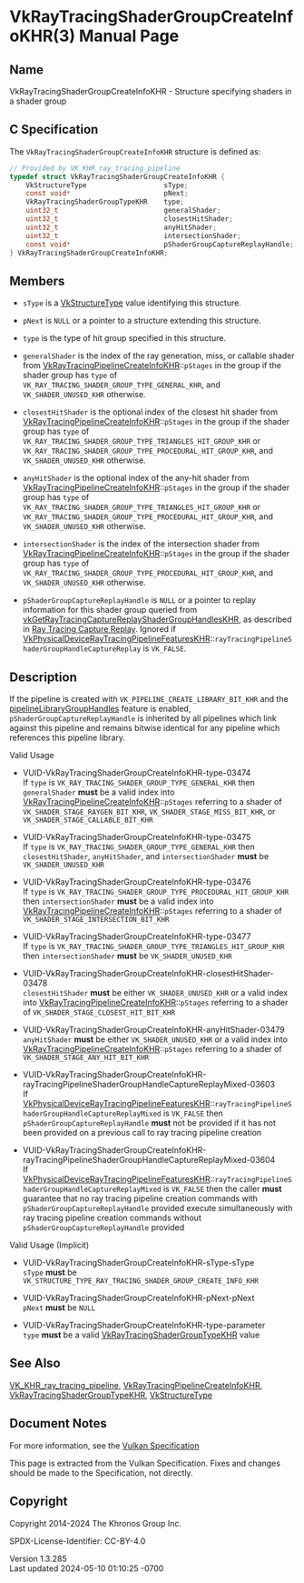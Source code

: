 # VkRayTracingShaderGroupCreateInfoKHR(3) Manual Page

## Name

VkRayTracingShaderGroupCreateInfoKHR - Structure specifying shaders in a
shader group



## <a href="#_c_specification" class="anchor"></a>C Specification

The `VkRayTracingShaderGroupCreateInfoKHR` structure is defined as:

``` c
// Provided by VK_KHR_ray_tracing_pipeline
typedef struct VkRayTracingShaderGroupCreateInfoKHR {
    VkStructureType                   sType;
    const void*                       pNext;
    VkRayTracingShaderGroupTypeKHR    type;
    uint32_t                          generalShader;
    uint32_t                          closestHitShader;
    uint32_t                          anyHitShader;
    uint32_t                          intersectionShader;
    const void*                       pShaderGroupCaptureReplayHandle;
} VkRayTracingShaderGroupCreateInfoKHR;
```

## <a href="#_members" class="anchor"></a>Members

- `sType` is a [VkStructureType](https://registry.khronos.org/vulkan/specs/1.3-extensions/man/html/VkStructureType.html) value identifying
  this structure.

- `pNext` is `NULL` or a pointer to a structure extending this
  structure.

- `type` is the type of hit group specified in this structure.

- `generalShader` is the index of the ray generation, miss, or callable
  shader from
  [VkRayTracingPipelineCreateInfoKHR](https://registry.khronos.org/vulkan/specs/1.3-extensions/man/html/VkRayTracingPipelineCreateInfoKHR.html)::`pStages`
  in the group if the shader group has `type` of
  `VK_RAY_TRACING_SHADER_GROUP_TYPE_GENERAL_KHR`, and
  `VK_SHADER_UNUSED_KHR` otherwise.

- `closestHitShader` is the optional index of the closest hit shader
  from
  [VkRayTracingPipelineCreateInfoKHR](https://registry.khronos.org/vulkan/specs/1.3-extensions/man/html/VkRayTracingPipelineCreateInfoKHR.html)::`pStages`
  in the group if the shader group has `type` of
  `VK_RAY_TRACING_SHADER_GROUP_TYPE_TRIANGLES_HIT_GROUP_KHR` or
  `VK_RAY_TRACING_SHADER_GROUP_TYPE_PROCEDURAL_HIT_GROUP_KHR`, and
  `VK_SHADER_UNUSED_KHR` otherwise.

- `anyHitShader` is the optional index of the any-hit shader from
  [VkRayTracingPipelineCreateInfoKHR](https://registry.khronos.org/vulkan/specs/1.3-extensions/man/html/VkRayTracingPipelineCreateInfoKHR.html)::`pStages`
  in the group if the shader group has `type` of
  `VK_RAY_TRACING_SHADER_GROUP_TYPE_TRIANGLES_HIT_GROUP_KHR` or
  `VK_RAY_TRACING_SHADER_GROUP_TYPE_PROCEDURAL_HIT_GROUP_KHR`, and
  `VK_SHADER_UNUSED_KHR` otherwise.

- `intersectionShader` is the index of the intersection shader from
  [VkRayTracingPipelineCreateInfoKHR](https://registry.khronos.org/vulkan/specs/1.3-extensions/man/html/VkRayTracingPipelineCreateInfoKHR.html)::`pStages`
  in the group if the shader group has `type` of
  `VK_RAY_TRACING_SHADER_GROUP_TYPE_PROCEDURAL_HIT_GROUP_KHR`, and
  `VK_SHADER_UNUSED_KHR` otherwise.

- `pShaderGroupCaptureReplayHandle` is `NULL` or a pointer to replay
  information for this shader group queried from
  [vkGetRayTracingCaptureReplayShaderGroupHandlesKHR](https://registry.khronos.org/vulkan/specs/1.3-extensions/man/html/vkGetRayTracingCaptureReplayShaderGroupHandlesKHR.html),
  as described in <a
  href="https://registry.khronos.org/vulkan/specs/1.3-extensions/html/vkspec.html#ray-tracing-capture-replay"
  target="_blank" rel="noopener">Ray Tracing Capture Replay</a>. Ignored
  if
  [VkPhysicalDeviceRayTracingPipelineFeaturesKHR](https://registry.khronos.org/vulkan/specs/1.3-extensions/man/html/VkPhysicalDeviceRayTracingPipelineFeaturesKHR.html)::`rayTracingPipelineShaderGroupHandleCaptureReplay`
  is `VK_FALSE`.

## <a href="#_description" class="anchor"></a>Description

If the pipeline is created with `VK_PIPELINE_CREATE_LIBRARY_BIT_KHR` and
the <a
href="https://registry.khronos.org/vulkan/specs/1.3-extensions/html/vkspec.html#features-pipelineLibraryGroupHandles"
target="_blank" rel="noopener">pipelineLibraryGroupHandles</a> feature
is enabled, `pShaderGroupCaptureReplayHandle` is inherited by all
pipelines which link against this pipeline and remains bitwise identical
for any pipeline which references this pipeline library.

Valid Usage

- <a href="#VUID-VkRayTracingShaderGroupCreateInfoKHR-type-03474"
  id="VUID-VkRayTracingShaderGroupCreateInfoKHR-type-03474"></a>
  VUID-VkRayTracingShaderGroupCreateInfoKHR-type-03474  
  If `type` is `VK_RAY_TRACING_SHADER_GROUP_TYPE_GENERAL_KHR` then
  `generalShader` **must** be a valid index into
  [VkRayTracingPipelineCreateInfoKHR](https://registry.khronos.org/vulkan/specs/1.3-extensions/man/html/VkRayTracingPipelineCreateInfoKHR.html)::`pStages`
  referring to a shader of `VK_SHADER_STAGE_RAYGEN_BIT_KHR`,
  `VK_SHADER_STAGE_MISS_BIT_KHR`, or `VK_SHADER_STAGE_CALLABLE_BIT_KHR`

- <a href="#VUID-VkRayTracingShaderGroupCreateInfoKHR-type-03475"
  id="VUID-VkRayTracingShaderGroupCreateInfoKHR-type-03475"></a>
  VUID-VkRayTracingShaderGroupCreateInfoKHR-type-03475  
  If `type` is `VK_RAY_TRACING_SHADER_GROUP_TYPE_GENERAL_KHR` then
  `closestHitShader`, `anyHitShader`, and `intersectionShader` **must**
  be `VK_SHADER_UNUSED_KHR`

- <a href="#VUID-VkRayTracingShaderGroupCreateInfoKHR-type-03476"
  id="VUID-VkRayTracingShaderGroupCreateInfoKHR-type-03476"></a>
  VUID-VkRayTracingShaderGroupCreateInfoKHR-type-03476  
  If `type` is
  `VK_RAY_TRACING_SHADER_GROUP_TYPE_PROCEDURAL_HIT_GROUP_KHR` then
  `intersectionShader` **must** be a valid index into
  [VkRayTracingPipelineCreateInfoKHR](https://registry.khronos.org/vulkan/specs/1.3-extensions/man/html/VkRayTracingPipelineCreateInfoKHR.html)::`pStages`
  referring to a shader of `VK_SHADER_STAGE_INTERSECTION_BIT_KHR`

- <a href="#VUID-VkRayTracingShaderGroupCreateInfoKHR-type-03477"
  id="VUID-VkRayTracingShaderGroupCreateInfoKHR-type-03477"></a>
  VUID-VkRayTracingShaderGroupCreateInfoKHR-type-03477  
  If `type` is
  `VK_RAY_TRACING_SHADER_GROUP_TYPE_TRIANGLES_HIT_GROUP_KHR` then
  `intersectionShader` **must** be `VK_SHADER_UNUSED_KHR`

- <a
  href="#VUID-VkRayTracingShaderGroupCreateInfoKHR-closestHitShader-03478"
  id="VUID-VkRayTracingShaderGroupCreateInfoKHR-closestHitShader-03478"></a>
  VUID-VkRayTracingShaderGroupCreateInfoKHR-closestHitShader-03478  
  `closestHitShader` **must** be either `VK_SHADER_UNUSED_KHR` or a
  valid index into
  [VkRayTracingPipelineCreateInfoKHR](https://registry.khronos.org/vulkan/specs/1.3-extensions/man/html/VkRayTracingPipelineCreateInfoKHR.html)::`pStages`
  referring to a shader of `VK_SHADER_STAGE_CLOSEST_HIT_BIT_KHR`

- <a href="#VUID-VkRayTracingShaderGroupCreateInfoKHR-anyHitShader-03479"
  id="VUID-VkRayTracingShaderGroupCreateInfoKHR-anyHitShader-03479"></a>
  VUID-VkRayTracingShaderGroupCreateInfoKHR-anyHitShader-03479  
  `anyHitShader` **must** be either `VK_SHADER_UNUSED_KHR` or a valid
  index into
  [VkRayTracingPipelineCreateInfoKHR](https://registry.khronos.org/vulkan/specs/1.3-extensions/man/html/VkRayTracingPipelineCreateInfoKHR.html)::`pStages`
  referring to a shader of `VK_SHADER_STAGE_ANY_HIT_BIT_KHR`

- <a
  href="#VUID-VkRayTracingShaderGroupCreateInfoKHR-rayTracingPipelineShaderGroupHandleCaptureReplayMixed-03603"
  id="VUID-VkRayTracingShaderGroupCreateInfoKHR-rayTracingPipelineShaderGroupHandleCaptureReplayMixed-03603"></a>
  VUID-VkRayTracingShaderGroupCreateInfoKHR-rayTracingPipelineShaderGroupHandleCaptureReplayMixed-03603  
  If
  [VkPhysicalDeviceRayTracingPipelineFeaturesKHR](https://registry.khronos.org/vulkan/specs/1.3-extensions/man/html/VkPhysicalDeviceRayTracingPipelineFeaturesKHR.html)::`rayTracingPipelineShaderGroupHandleCaptureReplayMixed`
  is `VK_FALSE` then `pShaderGroupCaptureReplayHandle` **must** not be
  provided if it has not been provided on a previous call to ray tracing
  pipeline creation

- <a
  href="#VUID-VkRayTracingShaderGroupCreateInfoKHR-rayTracingPipelineShaderGroupHandleCaptureReplayMixed-03604"
  id="VUID-VkRayTracingShaderGroupCreateInfoKHR-rayTracingPipelineShaderGroupHandleCaptureReplayMixed-03604"></a>
  VUID-VkRayTracingShaderGroupCreateInfoKHR-rayTracingPipelineShaderGroupHandleCaptureReplayMixed-03604  
  If
  [VkPhysicalDeviceRayTracingPipelineFeaturesKHR](https://registry.khronos.org/vulkan/specs/1.3-extensions/man/html/VkPhysicalDeviceRayTracingPipelineFeaturesKHR.html)::`rayTracingPipelineShaderGroupHandleCaptureReplayMixed`
  is `VK_FALSE` then the caller **must** guarantee that no ray tracing
  pipeline creation commands with `pShaderGroupCaptureReplayHandle`
  provided execute simultaneously with ray tracing pipeline creation
  commands without `pShaderGroupCaptureReplayHandle` provided

Valid Usage (Implicit)

- <a href="#VUID-VkRayTracingShaderGroupCreateInfoKHR-sType-sType"
  id="VUID-VkRayTracingShaderGroupCreateInfoKHR-sType-sType"></a>
  VUID-VkRayTracingShaderGroupCreateInfoKHR-sType-sType  
  `sType` **must** be
  `VK_STRUCTURE_TYPE_RAY_TRACING_SHADER_GROUP_CREATE_INFO_KHR`

- <a href="#VUID-VkRayTracingShaderGroupCreateInfoKHR-pNext-pNext"
  id="VUID-VkRayTracingShaderGroupCreateInfoKHR-pNext-pNext"></a>
  VUID-VkRayTracingShaderGroupCreateInfoKHR-pNext-pNext  
  `pNext` **must** be `NULL`

- <a href="#VUID-VkRayTracingShaderGroupCreateInfoKHR-type-parameter"
  id="VUID-VkRayTracingShaderGroupCreateInfoKHR-type-parameter"></a>
  VUID-VkRayTracingShaderGroupCreateInfoKHR-type-parameter  
  `type` **must** be a valid
  [VkRayTracingShaderGroupTypeKHR](https://registry.khronos.org/vulkan/specs/1.3-extensions/man/html/VkRayTracingShaderGroupTypeKHR.html)
  value

## <a href="#_see_also" class="anchor"></a>See Also

[VK_KHR_ray_tracing_pipeline](https://registry.khronos.org/vulkan/specs/1.3-extensions/man/html/VK_KHR_ray_tracing_pipeline.html),
[VkRayTracingPipelineCreateInfoKHR](https://registry.khronos.org/vulkan/specs/1.3-extensions/man/html/VkRayTracingPipelineCreateInfoKHR.html),
[VkRayTracingShaderGroupTypeKHR](https://registry.khronos.org/vulkan/specs/1.3-extensions/man/html/VkRayTracingShaderGroupTypeKHR.html),
[VkStructureType](https://registry.khronos.org/vulkan/specs/1.3-extensions/man/html/VkStructureType.html)

## <a href="#_document_notes" class="anchor"></a>Document Notes

For more information, see the <a
href="https://registry.khronos.org/vulkan/specs/1.3-extensions/html/vkspec.html#VkRayTracingShaderGroupCreateInfoKHR"
target="_blank" rel="noopener">Vulkan Specification</a>

This page is extracted from the Vulkan Specification. Fixes and changes
should be made to the Specification, not directly.

## <a href="#_copyright" class="anchor"></a>Copyright

Copyright 2014-2024 The Khronos Group Inc.

SPDX-License-Identifier: CC-BY-4.0

Version 1.3.285  
Last updated 2024-05-10 01:10:25 -0700
